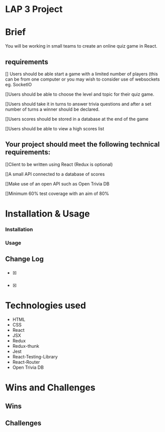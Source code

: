 # LAP 3 Project

# Brief

You will be working in small teams to create an online quiz game in React.

## requirements

[] Users should be able start a game with a limited number of players (this can be from one computer or you may wish to consider use of websockets eg. SocketIO

[]Users should be able to choose the level and topic for their quiz game.

[]Users should take it in turns to answer trivia questions and after a set number of turns a winner should be declared.

[]Users scores should be stored in a database at the end of the game

[]Users should be able to view a high scores list

## Your project should meet the following technical requirements:

[]Client to be written using React (Redux is optional)

[]A small API connected to a database of scores

[]Make use of an open API such as Open Trivia DB

[]Minimum 60% test coverage with an aim of 80%

# Installation & Usage

### Installation

### Usage

## Change Log

###

- [x] 

###

- [x]  

# Technologies used

- HTML
- CSS
- React
- JSX
- Redux
- Redux-thunk
- Jest
- React-Testing-Library
- React-Router
- Open Trivia DB

# Wins and Challenges

## Wins

## Challenges
